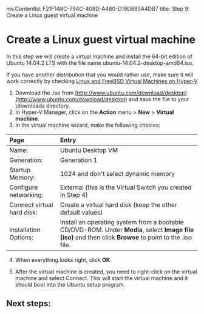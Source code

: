 ms.ContentId: F21F148C-794C-408D-A480-D19D893A4DB7
title: Step 9: Create a Linux guest virtual machine

# Create a Linux guest virtual machine 

In this step we will create a virtual machine and install the 64-bit edition of Ubuntu 14.04.2 LTS with the file name ubuntu-14.04.2-desktop-amd64.iso. 

If you have another distribution that you would rather use, make sure it will work correctly by checking [Linux and FreeBSD Virtual Machines on Hyper-V](https://technet.microsoft.com/en-us/library/dn531030.aspx)

1. Download the .iso from [http://www.ubuntu.com/download/desktop](http://www.ubuntu.com/download/desktop) and save the file to your \\downloads directory.
2. In Hyper-V Manager, click on the **Action** menu > **New** > **Virtual machine**. 
3. In the virtual machine wizard, make the following choices:

| **Page** | **Entry** |
|:-----|:-----|
|Name:						|Ubuntu Desktop VM 												|
|Generation: 				|Generation 1  													
|Startup Memory:			|1024 and don't select dynamic memory 							|
|Configure networking: 		|External (this is the Virtual Switch you created in Step 4)	|
|Connect virtual hard disk: |Create a virtual hard disk (keep the other default values) 	|
|Installation Options:		|Install an operating system from a bootable CD/DVD-ROM. Under **Media**, select **Image file (iso)** and then click **Browse** to point to the .iso file. 			|


4. When everything looks right, click **OK**. 

5. After the virtual machine is created, you need to right-click on the virtual machine and select Connect. This will start the virtual machine and it should boot into the Ubuntu setup program.



## Next steps:

